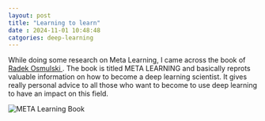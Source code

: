 ```yaml
---
layout: post
title: "Learning to learn"
date : 2024-11-01 10:48:48 
catgories: deep-learning
---
```

While doing some research on Meta Learning, I came across the book of <a href="{https://radekosmulski.com/}}"> Radek Osmulski </a>.
The book is titled META LEARNING and basically reprots valuable information on how to become a deep learning scientist. 
It gives really personal advice to all those who want to become to use deep learning to have an impact on this field.

![META Learning Book](/assets/images/meta-learning-book.png)

